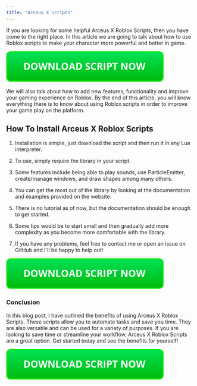 ```yaml
---
title: "Arceus X Scripts"
---
```

If you are looking for some helpful Arceus X Roblox Scripts, then you have come to the right place. In this article we are going to talk about how to use Roblox scripts to make your character more powerful and better in game.

[![script button](https://github.com/robloxpaste/robloxpaste.github.io/blob/main/script_button.png?raw=true)](https://rbxpaste.com/latest-script)

We will also talk about how to add new features, functionality and improve your gaming experience on Roblox. By the end of this article, you will know everything there is to know about using Roblox scripts in order to improve your game play on the platform.


## How To Install Arceus X Roblox Scripts


1. Installation is simple, just download the script and then run it in any Lua interpreter. 

2. To use, simply require the library in your script. 

3. Some features include being able to play sounds, use ParticleEmitter, create/manage windows, and draw shapes among many others. 

4. You can get the most out of the library by looking at the documentation and examples provided on the website. 

5. There is no tutorial as of now, but the documentation should be enough to get started. 

6. Some tips would be to start small and then gradually add more complexity as you become more comfortable with the library. 

7. If you have any problems, feel free to contact me or open an issue on GitHub and I'll be happy to help out!

[![script button](https://github.com/robloxpaste/robloxpaste.github.io/blob/main/script_button.png?raw=true)](https://rbxpaste.com/latest-script)


### Conclusion

In this blog post, I have outlined the benefits of using Arceus X Roblox Scripts. These scripts allow you to automate tasks and save you time. They are also versatile and can be used for a variety of purposes. If you are looking to save time or streamline your workflow, Arceus X Roblox Scripts are a great option. Get started today and see the benefits for yourself!


[![script button](https://github.com/robloxpaste/robloxpaste.github.io/blob/main/script_button.png?raw=true)](https://rbxpaste.com/latest-script)

